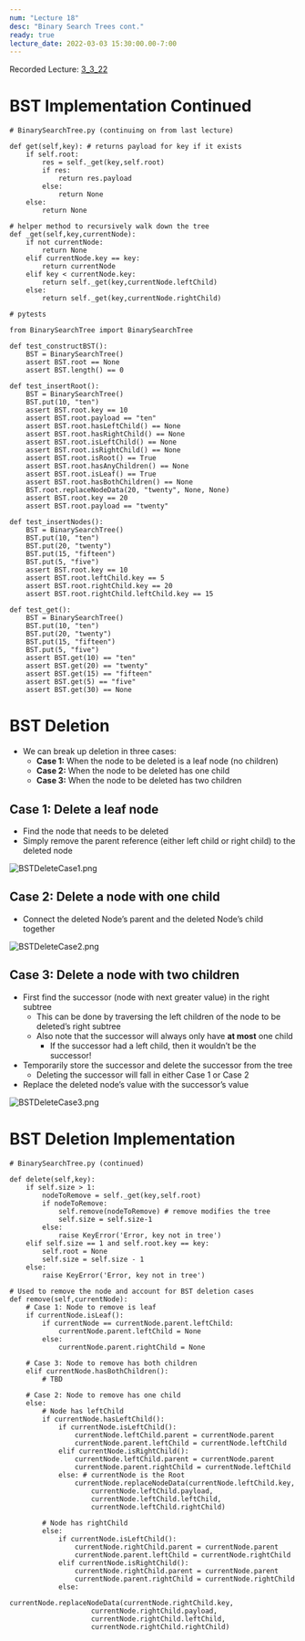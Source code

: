 ```yaml
---
num: "Lecture 18"
desc: "Binary Search Trees cont."
ready: true
lecture_date: 2022-03-03 15:30:00.00-7:00
---
```


Recorded Lecture: [3_3_22](https://drive.google.com/file/d/1AL81DBsxRBvK_o8eBgpku4pEhfoZyHTU/view?usp=sharing)

# BST Implementation Continued

```
# BinarySearchTree.py (continuing on from last lecture)

def get(self,key): # returns payload for key if it exists
	if self.root:
		res = self._get(key,self.root)
		if res:
			return res.payload
		else:
			return None
	else:
		return None

# helper method to recursively walk down the tree
def _get(self,key,currentNode): 
	if not currentNode:
		return None
	elif currentNode.key == key:
		return currentNode
	elif key < currentNode.key:
		return self._get(key,currentNode.leftChild)
	else:
		return self._get(key,currentNode.rightChild)
```
```
# pytests

from BinarySearchTree import BinarySearchTree

def test_constructBST():
	BST = BinarySearchTree()
	assert BST.root == None
	assert BST.length() == 0

def test_insertRoot():
	BST = BinarySearchTree()
	BST.put(10, "ten")
	assert BST.root.key == 10
	assert BST.root.payload == "ten"
	assert BST.root.hasLeftChild() == None
	assert BST.root.hasRightChild() == None
	assert BST.root.isLeftChild() == None
	assert BST.root.isRightChild() == None
	assert BST.root.isRoot() == True
	assert BST.root.hasAnyChildren() == None
	assert BST.root.isLeaf() == True
	assert BST.root.hasBothChildren() == None
	BST.root.replaceNodeData(20, "twenty", None, None)
	assert BST.root.key == 20
	assert BST.root.payload == "twenty"

def test_insertNodes():
	BST = BinarySearchTree()
	BST.put(10, "ten")
	BST.put(20, "twenty")
	BST.put(15, "fifteen")
	BST.put(5, "five")
	assert BST.root.key == 10
	assert BST.root.leftChild.key == 5
	assert BST.root.rightChild.key == 20
	assert BST.root.rightChild.leftChild.key == 15

def test_get():
	BST = BinarySearchTree()
	BST.put(10, "ten")
	BST.put(20, "twenty")
	BST.put(15, "fifteen")
	BST.put(5, "five")
	assert BST.get(10) == "ten"
	assert BST.get(20) == "twenty"
	assert BST.get(15) == "fifteen"
	assert BST.get(5) == "five"
	assert BST.get(30) == None
```

# BST Deletion

* We can break up deletion in three cases:
	* **Case 1:** When the node to be deleted is a leaf node (no children)
	* **Case 2:** When the node to be deleted has one child
	* **Case 3:** When the node to be deleted has two children

## Case 1: Delete a leaf node
* Find the node that needs to be deleted
* Simply remove the parent reference (either left child or right child) to the deleted node

![BSTDeleteCase1.png](BSTDeleteCase1.png)

## Case 2: Delete a node with one child
* Connect the deleted Node’s parent and the deleted Node’s child together

![BSTDeleteCase2.png](BSTDeleteCase2.png)

## Case 3: Delete a node with two children
* First find the successor (node with next greater value) in the right subtree
	* This can be done by traversing the left children of the node to be deleted’s right subtree
	* Also note that the successor will always only have **at most** one child
		* If the successor had a left child, then it wouldn’t be the successor!
* Temporarily store the successor and delete the successor from the tree
	* Deleting the successor will fall in either Case 1 or Case 2
* Replace the deleted node’s value with the successor’s value

![BSTDeleteCase3.png](BSTDeleteCase3.png)

# BST Deletion Implementation

```
# BinarySearchTree.py (continued)

def delete(self,key):
	if self.size > 1:
		nodeToRemove = self._get(key,self.root)
		if nodeToRemove:
			self.remove(nodeToRemove) # remove modifies the tree
			self.size = self.size-1
		else:
			raise KeyError('Error, key not in tree')
	elif self.size == 1 and self.root.key == key:
		self.root = None
		self.size = self.size - 1
	else:
		raise KeyError('Error, key not in tree')

# Used to remove the node and account for BST deletion cases
def remove(self,currentNode):
	# Case 1: Node to remove is leaf
	if currentNode.isLeaf():
		if currentNode == currentNode.parent.leftChild:
			currentNode.parent.leftChild = None
		else:
			currentNode.parent.rightChild = None

	# Case 3: Node to remove has both children
	elif currentNode.hasBothChildren():
		# TBD

	# Case 2: Node to remove has one child
	else:
		# Node has leftChild
		if currentNode.hasLeftChild():
			if currentNode.isLeftChild():
				currentNode.leftChild.parent = currentNode.parent
				currentNode.parent.leftChild = currentNode.leftChild
			elif currentNode.isRightChild():
				currentNode.leftChild.parent = currentNode.parent
				currentNode.parent.rightChild = currentNode.leftChild
			else: # currentNode is the Root
				currentNode.replaceNodeData(currentNode.leftChild.key,
					currentNode.leftChild.payload,
					currentNode.leftChild.leftChild,
					currentNode.leftChild.rightChild)
            
		# Node has rightChild
		else:
			if currentNode.isLeftChild():
				currentNode.rightChild.parent = currentNode.parent
				currentNode.parent.leftChild = currentNode.rightChild
			elif currentNode.isRightChild():
				currentNode.rightChild.parent = currentNode.parent
				currentNode.parent.rightChild = currentNode.rightChild
			else:
				currentNode.replaceNodeData(currentNode.rightChild.key,
					currentNode.rightChild.payload,
					currentNode.rightChild.leftChild,
					currentNode.rightChild.rightChild)
```
